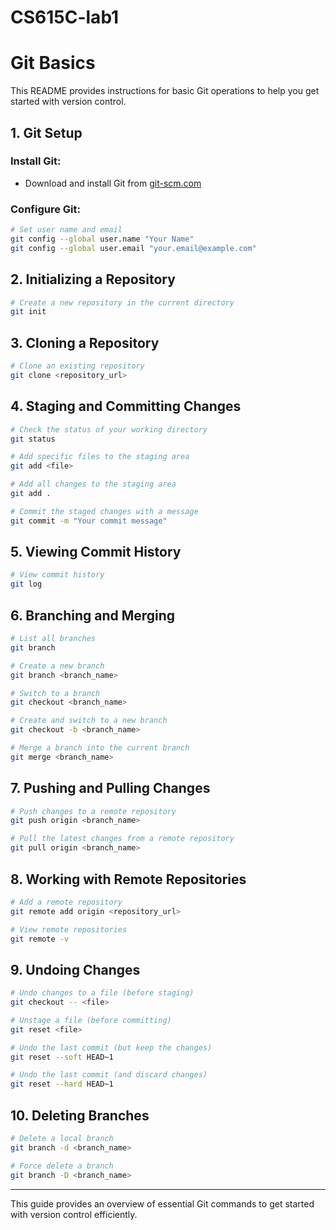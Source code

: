 # CS615C-lab1
# Git Basics

This README provides instructions for basic Git operations to help you get started with version control.

## **1. Git Setup**

### **Install Git:**
- Download and install Git from [git-scm.com](https://git-scm.com/)

### **Configure Git:**
```sh
# Set user name and email
git config --global user.name "Your Name"
git config --global user.email "your.email@example.com"
```

## **2. Initializing a Repository**
```sh
# Create a new repository in the current directory
git init
```

## **3. Cloning a Repository**
```sh
# Clone an existing repository
git clone <repository_url>
```

## **4. Staging and Committing Changes**
```sh
# Check the status of your working directory
git status

# Add specific files to the staging area
git add <file>

# Add all changes to the staging area
git add .

# Commit the staged changes with a message
git commit -m "Your commit message"
```

## **5. Viewing Commit History**
```sh
# View commit history
git log
```

## **6. Branching and Merging**
```sh
# List all branches
git branch

# Create a new branch
git branch <branch_name>

# Switch to a branch
git checkout <branch_name>

# Create and switch to a new branch
git checkout -b <branch_name>

# Merge a branch into the current branch
git merge <branch_name>
```

## **7. Pushing and Pulling Changes**
```sh
# Push changes to a remote repository
git push origin <branch_name>

# Pull the latest changes from a remote repository
git pull origin <branch_name>
```

## **8. Working with Remote Repositories**
```sh
# Add a remote repository
git remote add origin <repository_url>

# View remote repositories
git remote -v
```

## **9. Undoing Changes**
```sh
# Undo changes to a file (before staging)
git checkout -- <file>

# Unstage a file (before committing)
git reset <file>

# Undo the last commit (but keep the changes)
git reset --soft HEAD~1

# Undo the last commit (and discard changes)
git reset --hard HEAD~1
```

## **10. Deleting Branches**
```sh
# Delete a local branch
git branch -d <branch_name>

# Force delete a branch
git branch -D <branch_name>
```



---
This guide provides an overview of essential Git commands to get started with version control efficiently.
